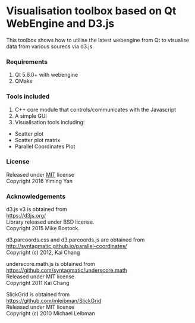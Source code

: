 Visualisation toolbox based on Qt WebEngine and D3.js
===========================================
This toolbox shows how to utilise the latest webengine from Qt to visualise data
from various sourecs via d3.js.

### Requirements
1. Qt 5.6.0+ with webengine
2. QMake

### Tools included
1. C++ core module that controls/communicates with the Javascript
2. A simple GUI
3. Visualisation tools including:
  * Scatter plot
  * Scatter plot matrix
  * Parallel Coordinates Plot

### License
Released under [MIT](LICENSE) license </br>
Copyright 2016 Yiming Yan

### Acknowledgements
d3.js v3 is obtained from </br>
https://d3js.org/ </br>
Library released under BSD license.</br>
Copyright 2015 Mike Bostock.

d3.parcoords.css and d3.parcoords.js are obtained from </br>
http://syntagmatic.github.io/parallel-coordinates/  </br>
Copyright (c) 2012, Kai Chang

underscore.math.js is obtained from
https://github.com/syntagmatic/underscore.math </br>
Released under MIT license </br>
Copyright 2011 Kai Chang

SlickGrid is obtained from </br>
https://github.com/mleibman/SlickGrid </br>
Released under MIT license </br>
Copyright (c) 2010 Michael Leibman
